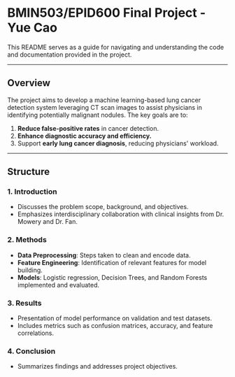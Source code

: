 # BMIN503/EPID600 Final Project - Yue Cao

This README serves as a guide for navigating and understanding the code and documentation provided in the project.

---

## Overview

The project aims to develop a machine learning-based lung cancer detection system leveraging CT scan images to assist physicians in identifying potentially malignant nodules. The key goals are to:

1. **Reduce false-positive rates** in cancer detection.
2. **Enhance diagnostic accuracy and efficiency.**
3. Support **early lung cancer diagnosis**, reducing physicians' workload.

---

## Structure

### **1. Introduction**
- Discusses the problem scope, background, and objectives.
- Emphasizes interdisciplinary collaboration with clinical insights from Dr. Mowery and Dr. Fan.

### **2. Methods**
- **Data Preprocessing**: Steps taken to clean and encode data.
- **Feature Engineering**: Identification of relevant features for model building.
- **Models**: Logistic regression, Decision Trees, and Random Forests implemented and evaluated.

### **3. Results**
- Presentation of model performance on validation and test datasets.
- Includes metrics such as confusion matrices, accuracy, and feature correlations.

### **4. Conclusion**
- Summarizes findings and addresses project objectives.
